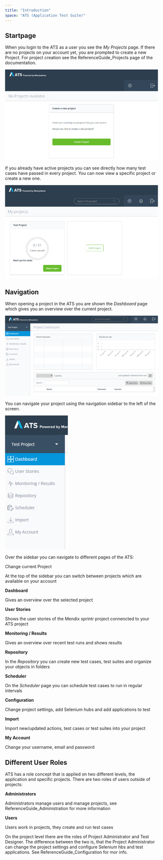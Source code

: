 ```yaml
---
title: "Introduction"
space: "ATS (Application Test Suite)"
---
```

## Startpage

When you login to the ATS as a user you see the _My Projects_ page. If there are no projects on your account yet, you are prompted to create a new Project. For project creation see the ReferenceGuide_Projects page of the documentation.

![Start page when there is no project created yet](attachments/20644051/21168193.png)

If you already have active projects you can see directly how many test cases have passed in every project. You can now view a specific project or create a new one.

![My Projects overview page](attachments/20644051/21168194.png)

## Navigation

When opening a project in the ATS you are shown the _Dashboard_ page which gives you an overview over the current project.

![ATS project dashboard](attachments/20644051/21168195.png)

You can navigate your project using the navigation sidebar to the left of the screen.

![Navigation sidebar](attachments/20644051/21168196.png)

Over the sidebar you can navigate to different pages of the ATS:

Change current Project

At the top of the sidebar you can switch between projects which are available on your account

**Dashboard**

Gives an overview over the selected project

**User Stories**

Shows the user stories of the Mendix sprintr project connencted to your ATS project

**Monitoring / Results**

Gives an overview over recent test runs and shows results

**Repository**

In the _Repository_ you can create new test cases, test suites and organize your objects in folders

**Scheduler**

On the _Scheduler_ page you can schedule test cases to run in regular intervals

**Configuration**

Change project settings, add Selenium hubs and add applications to test

**Import**

Import new/updated actions, test cases or test suites into your project

**My Account**

Change your username, email and password

## Different User Roles

ATS has a role concept that is applied on two different levels, the application and specific projects. There are two roles of users outside of projects:

**Administrators**

Administrators manage users and manage projects, see ReferenceGuide_Administration for more information

**Users**

Users work in projects, they create and run test cases

On the project level there are the roles of Project Administrator and Test Designer. The difference between the two is, that the Project Administrator can change the project settings and configure Selenium hbs and test applications. See ReferenceGuide_Configuration for mor info.
